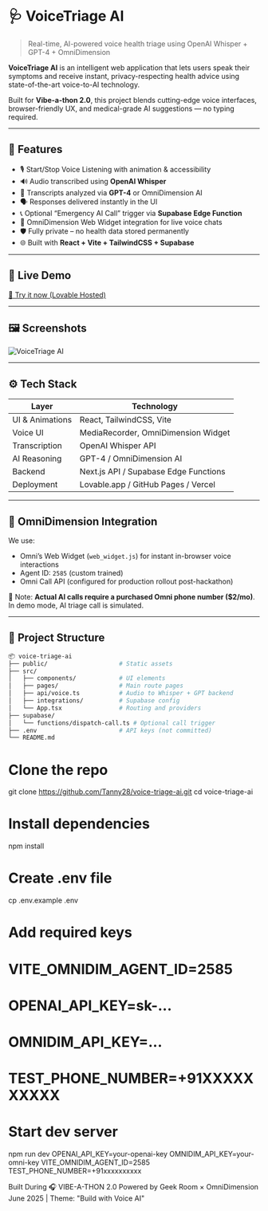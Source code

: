 # 🩺 VoiceTriage AI

> Real-time, AI-powered voice health triage using OpenAI Whisper + GPT-4 + OmniDimension

**VoiceTriage AI** is an intelligent web application that lets users speak their symptoms and receive instant, privacy-respecting health advice using state-of-the-art voice-to-AI technology.

Built for **Vibe-a-thon 2.0**, this project blends cutting-edge voice interfaces, browser-friendly UX, and medical-grade AI suggestions — no typing required.

---

## 🎯 Features

- 🎙️ Start/Stop Voice Listening with animation & accessibility
- 🔊 Audio transcribed using **OpenAI Whisper**
- 🧠 Transcripts analyzed via **GPT-4** or OmniDimension AI
- 🗣️ Responses delivered instantly in the UI
- 📞 Optional “Emergency AI Call” trigger via **Supabase Edge Function**
- 🧩 OmniDimension Web Widget integration for live voice chats
- 🛡️ Fully private – no health data stored permanently
- 🌐 Built with **React + Vite + TailwindCSS + Supabase**

---

## 🧪 Live Demo

[🔗 Try it now (Lovable Hosted)](https://preview--voice-ai-triage-flow.lovable.app/)

---

## 🖼️ Screenshots

![VoiceTriage AI](https://your-screenshot-url-if-any.png)

---

## ⚙️ Tech Stack

| Layer | Technology |
|-------|------------|
| UI & Animations | React, TailwindCSS, Vite |
| Voice UI | MediaRecorder, OmniDimension Widget |
| Transcription | OpenAI Whisper API |
| AI Reasoning | GPT-4 / OmniDimension AI |
| Backend | Next.js API / Supabase Edge Functions |
| Deployment | Lovable.app / GitHub Pages / Vercel |

---

## 🧩 OmniDimension Integration

We use:
- Omni’s Web Widget (`web_widget.js`) for instant in-browser voice interactions
- Agent ID: `2585` (custom trained)
- Omni Call API (configured for production rollout post-hackathon)

📌 Note: **Actual AI calls require a purchased Omni phone number ($2/mo)**. In demo mode, AI triage call is simulated.

---

## 📁 Project Structure

```bash
📦 voice-triage-ai
├── public/                    # Static assets
├── src/
│   ├── components/            # UI elements
│   ├── pages/                 # Main route pages
│   ├── api/voice.ts           # Audio to Whisper + GPT backend
│   ├── integrations/          # Supabase config
│   └── App.tsx                # Routing and providers
├── supabase/
│   └── functions/dispatch-call.ts # Optional call trigger
├── .env                       # API keys (not committed)
└── README.md
```

# Clone the repo
git clone https://github.com/Tanny28/voice-triage-ai.git
cd voice-triage-ai

# Install dependencies
npm install

# Create .env file
cp .env.example .env

# Add required keys
# VITE_OMNIDIM_AGENT_ID=2585
# OPENAI_API_KEY=sk-...
# OMNIDIM_API_KEY=...
# TEST_PHONE_NUMBER=+91XXXXXXXXXX

# Start dev server
npm run dev
OPENAI_API_KEY=your-openai-key
OMNIDIM_API_KEY=your-omni-key
VITE_OMNIDIM_AGENT_ID=2585
TEST_PHONE_NUMBER=+91xxxxxxxxxx

Built During
🎧 VIBE-A-THON 2.0
Powered by Geek Room × OmniDimension
June 2025 | Theme: "Build with Voice AI"

